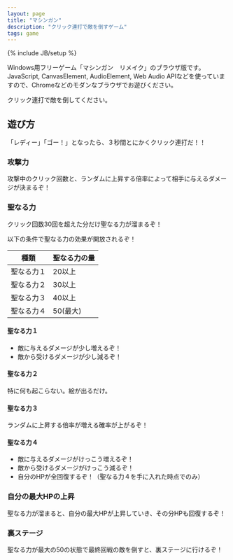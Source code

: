 ```yaml
---
layout: page
title: "マシンガン"
description: "クリック連打で敵を倒すゲーム"
tags: game
---
```

{% include JB/setup %}

Windows用フリーゲーム「マシンガン　リメイク」のブラウザ版です。JavaScript, CanvasElement, AudioElement, Web Audio APIなどを使っていますので、Chromeなどのモダンなブラウザでお遊びください。

クリック連打で敵を倒してください。

<div style='margin: 0 auto; width: 640px;'>
<canvas id='canvas' width='640px' height='480px' style='background-color: black;'></canvas>
</div>
<script type='text/javascript'>
    var script = document.createElement('script');
    script.src = 'machinegun.js?' + (new Date).getTime();
    document.body.appendChild( script );
</script>

## 遊び方

「レディー」「ゴー！」となったら、３秒間とにかくクリック連打だ！！

### 攻撃力

攻撃中のクリック回数と、ランダムに上昇する倍率によって相手に与えるダメージが決まるぞ！

### 聖なる力

クリック回数30回を超えた分だけ聖なる力が溜まるぞ！

以下の条件で聖なる力の効果が開放されるぞ！

|種類|聖なる力の量
|--|--|
|聖なる力１|20以上
|聖なる力２|30以上
|聖なる力３|40以上
|聖なる力４|50(最大)

#### 聖なる力１ 

- 敵に与えるダメージが少し増えるぞ！
- 敵から受けるダメージが少し減るぞ！

#### 聖なる力２

特に何も起こらない。絵が出るだけ。

#### 聖なる力３

ランダムに上昇する倍率が増える確率が上がるぞ！

#### 聖なる力４

- 敵に与えるダメージがけっこう増えるぞ！
- 敵から受けるダメージがけっこう減るぞ！
- 自分のHPが全回復するぞ！（聖なる力４を手に入れた時点でのみ）

### 自分の最大HPの上昇

聖なる力が溜まると、自分の最大HPが上昇していき、その分HPも回復するぞ！

### 裏ステージ

聖なる力が最大の50の状態で最終回戦の敵を倒すと、裏ステージに行けるぞ！
